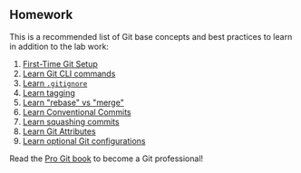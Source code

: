 
## Homework

This is a recommended list of Git base concepts and best practices to learn in addition to the lab work:

1. [First-Time Git Setup](https://git-scm.com/book/en/v2/Getting-Started-First-Time-Git-Setup)
2. [Learn Git CLI commands](https://github.github.com/training-kit/downloads/github-git-cheat-sheet.pdf)
3. [Learn `.gitignore`](https://git-scm.com/docs/gitignore)
4. [Learn tagging](https://git-scm.com/book/en/v2/Git-Basics-Tagging)
5. [Learn "rebase" vs "merge"](https://medium.datadriveninvestor.com/git-rebase-vs-merge-cc5199edd77c)
6. [Learn Conventional Commits](https://www.conventionalcommits.org/en/v1.0.0-beta.2/)
7. [Learn squashing commits](https://medium.com/the-mighty-programmer/squashing-git-commits-4b53fe1c138e)
8. [Learn Git Attributes](https://www.adaltas.com/en/2025/01/25/using-git-attributes/)
9. [Learn optional Git configurations](https://blog.gitbutler.com/how-git-core-devs-configure-git/)

Read the [Pro Git book](https://git-scm.com/book/en/v2) to become a Git professional!
